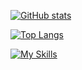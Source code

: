 [![GitHub stats](https://github-readme-stats.vercel.app/api?username=vladDotH)](https://github.com/anuraghazra/github-readme-stats)


[![Top Langs](https://github-readme-stats.vercel.app/api/top-langs/?username=vladDotH)](https://github.com/anuraghazra/github-readme-stats)


[![My Skills](https://skillicons.dev/icons?i=ts,js,nodejs,vue,vite,nestjs,html,css,sass,docker,nginx,redis,mongodb,py,c,cpp,java,haskell,latex&perline=3)](https://skillicons.dev)
